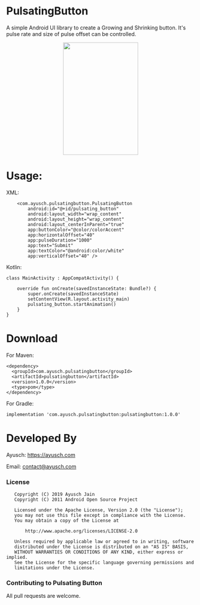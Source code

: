 # PulsatingButton
A simple Android UI library to create a Growing and Shrinking button. It's pulse rate and size of pulse offset can be controlled.
<br>
<center><img height = 300 width = 200 src=https://user-images.githubusercontent.com/18504765/67836177-e6ff0800-fb11-11e9-96ce-74575b0f9cff.gif ></center>


# Usage:

XML:
```
    <com.ayusch.pulsatingbutton.PulsatingButton
        android:id="@+id/pulsating_button"
        android:layout_width="wrap_content"
        android:layout_height="wrap_content"
        android:layout_centerInParent="true"
        app:buttonColor="@color/colorAccent"
        app:horizontalOffset="40"
        app:pulseDuration="1000"
        app:text="Submit"
        app:textColor="@android:color/white"
        app:verticalOffset="40" />
```

Kotlin:

```
class MainActivity : AppCompatActivity() {

    override fun onCreate(savedInstanceState: Bundle?) {
        super.onCreate(savedInstanceState)
        setContentView(R.layout.activity_main)
        pulsating_button.startAnimation()
    }
}
```


# Download

For Maven:
```
<dependency>
  <groupId>com.ayusch.pulsatingbutton</groupId>
  <artifactId>pulsatingbutton</artifactId>
  <version>1.0.0</version>
  <type>pom</type>
</dependency>
```
For Gradle:
```
implementation 'com.ayusch.pulsatingbutton:pulsatingbutton:1.0.0'
```


# Developed By

Ayusch: https://ayusch.com

Email: contact@ayusch.com

### License
```
   Copyright (C) 2019 Ayusch Jain
   Copyright (C) 2011 Android Open Source Project

   Licensed under the Apache License, Version 2.0 (the "License");
   you may not use this file except in compliance with the License.
   You may obtain a copy of the License at

       http://www.apache.org/licenses/LICENSE-2.0

   Unless required by applicable law or agreed to in writing, software
   distributed under the License is distributed on an "AS IS" BASIS,
   WITHOUT WARRANTIES OR CONDITIONS OF ANY KIND, either express or implied.
   See the License for the specific language governing permissions and
   limitations under the License.
```

### Contributing to Pulsating Button
All pull requests are welcome.
